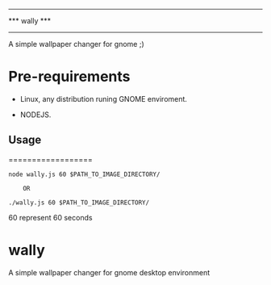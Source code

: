 
 ***	   ***
 *** wally ***
 ***  ***  ***

A simple wallpaper changer for gnome ;)

Pre-requirements
==================
 * Linux, any distribution runing GNOME enviroment.

 * NODEJS.

## Usage
==================
```shell
node wally.js 60 $PATH_TO_IMAGE_DIRECTORY/
```
        OR

```shell
./wally.js 60 $PATH_TO_IMAGE_DIRECTORY/
```

60 represent 60 seconds

# wally
A simple wallpaper changer for gnome desktop environment
